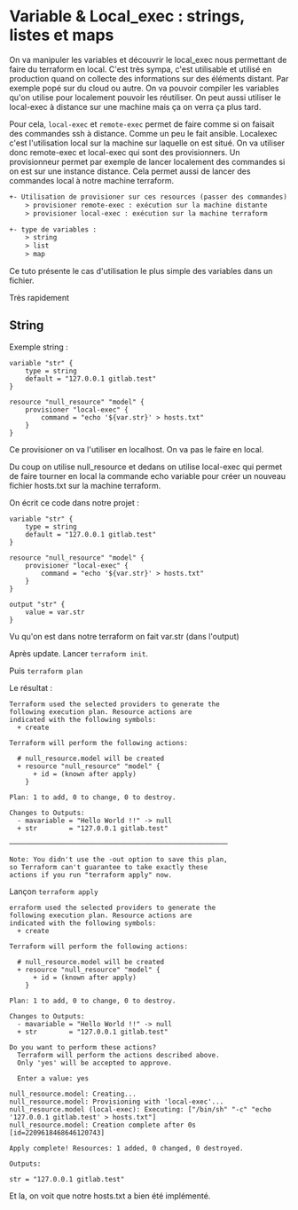 # Variable & Local_exec : strings, listes et maps
On va manipuler les variables et découvrir le local_exec nous permettant de faire du terraform en local. C'est très sympa, c'est utilisable et utilisé en production quand on collecte des informations sur des éléments distant. Par exemple popé sur du cloud ou autre. On va pouvoir compiler les variables qu'on utilise pour localement pouvoir les réutiliser. On peut aussi utiliser le local-exec à distance sur une machine mais ça on verra ça plus tard.

Pour cela, `local-exec` et `remote-exec` permet de faire comme si on faisait des commandes ssh à distance. Comme un peu le fait ansible. Localexec c'est l'utilisation local sur la machine sur laquelle on est situé. On va utiliser donc remote-exec et local-exec qui sont des provisionners. Un provisionneur permet par exemple de lancer localement des commandes si on est sur une instance distance. Cela permet aussi de lancer des commandes local à notre machine terraform.

```txt
+- Utilisation de provisioner sur ces resources (passer des commandes) :
    > provisioner remote-exec : exécution sur la machine distante
    > provisioner local-exec : exécution sur la machine terraform

+- type de variables :
    > string
    > list
    > map
```

Ce tuto présente le cas d'utilisation le plus simple des variables dans un fichier.

Très rapidement

## String
Exemple string :
```
variable "str" {
    type = string
    default = "127.0.0.1 gitlab.test"
}

resource "null_resource" "model" {
    provisioner "local-exec" {
        command = "echo '${var.str}' > hosts.txt"
    }
}
```

Ce provisioner on va l'utiliser en localhost. On va pas le faire en local.

Du coup on utilise null_resource et dedans on utilise local-exec qui permet de faire tourner en local la commande echo variable pour créer un nouveau fichier hosts.txt sur la machine terraform.

On écrit ce code dans notre projet :

```
variable "str" {
    type = string
    default = "127.0.0.1 gitlab.test"
}

resource "null_resource" "model" {
    provisioner "local-exec" {
        command = "echo '${var.str}' > hosts.txt"
    }
}

output "str" {
    value = var.str
}
```

Vu qu'on est dans notre terraform on fait var.str (dans l'output)

Après update. Lancer `terraform init`.

Puis `terraform plan`

Le résultat :
```
Terraform used the selected providers to generate the
following execution plan. Resource actions are
indicated with the following symbols:
  + create

Terraform will perform the following actions:

  # null_resource.model will be created
  + resource "null_resource" "model" {
      + id = (known after apply)
    }

Plan: 1 to add, 0 to change, 0 to destroy.

Changes to Outputs:
  - mavariable = "Hello World !!" -> null
  + str        = "127.0.0.1 gitlab.test"

───────────────────────────────────────────────────────

Note: You didn't use the -out option to save this plan,
so Terraform can't guarantee to take exactly these
actions if you run "terraform apply" now.
```

Lançon `terraform apply`

```
erraform used the selected providers to generate the
following execution plan. Resource actions are
indicated with the following symbols:
  + create

Terraform will perform the following actions:

  # null_resource.model will be created
  + resource "null_resource" "model" {
      + id = (known after apply)
    }

Plan: 1 to add, 0 to change, 0 to destroy.

Changes to Outputs:
  - mavariable = "Hello World !!" -> null
  + str        = "127.0.0.1 gitlab.test"

Do you want to perform these actions?
  Terraform will perform the actions described above.
  Only 'yes' will be accepted to approve.

  Enter a value: yes

null_resource.model: Creating...
null_resource.model: Provisioning with 'local-exec'...
null_resource.model (local-exec): Executing: ["/bin/sh" "-c" "echo '127.0.0.1 gitlab.test' > hosts.txt"]
null_resource.model: Creation complete after 0s [id=2209618468646120743]

Apply complete! Resources: 1 added, 0 changed, 0 destroyed.

Outputs:

str = "127.0.0.1 gitlab.test"
```

Et la, on voit que notre hosts.txt a bien été implémenté.